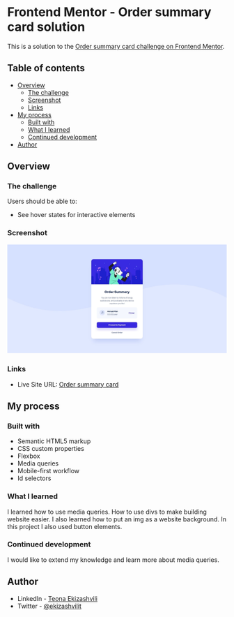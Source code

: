 # Frontend Mentor - Order summary card solution

This is a solution to the [Order summary card challenge on Frontend Mentor](https://www.frontendmentor.io/challenges/order-summary-component-QlPmajDUj).

## Table of contents

- [Overview](#overview)
  - [The challenge](#the-challenge)
  - [Screenshot](#screenshot)
  - [Links](#links)
- [My process](#my-process)
  - [Built with](#built-with)
  - [What I learned](#what-i-learned)
  - [Continued development](#continued-development)
- [Author](#author)

## Overview

### The challenge

Users should be able to:

- See hover states for interactive elements

### Screenshot

![Screenshot](./screenshot.jpg)

### Links

- Live Site URL: [Order summary card](https://ekizashvilit.github.io/Order-Summary/)

## My process

### Built with

- Semantic HTML5 markup
- CSS custom properties
- Flexbox
- Media queries
- Mobile-first workflow
- Id selectors

### What I learned

I learned how to use media queries. How to use divs to make building website easier. I also learned how to put an img as a website background. In this project I also used button elements.

### Continued development

I would like to extend my knowledge and learn more about media queries.

## Author

- LinkedIn - [Teona Ekizashvili](https://www.linkedin.com/in/teona-ekizashvili-ba5725239/)
- Twitter - [@ekizashvilit](https://twitter.com/ekizashvilit)
